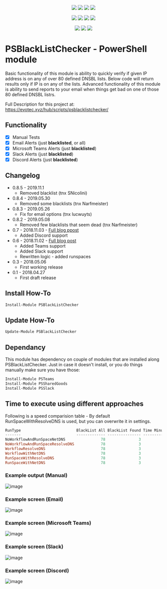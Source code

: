 <p align="center">
  <a href="https://www.powershellgallery.com/packages/PSBlackListChecker"><img src="https://img.shields.io/powershellgallery/v/PSBlackListChecker.svg"></a>
  <a href="https://www.powershellgallery.com/packages/PSBlackListChecker"><img src="https://img.shields.io/powershellgallery/vpre/PSBlackListChecker.svg?label=powershell%20gallery%20preview&colorB=yellow"></a>
  <a href="https://github.com/EvotecIT/PSBlackListChecker"><img src="https://img.shields.io/github/license/EvotecIT/PSBlackListChecker.svg"></a>
  <a href="https://dev.azure.com/evotecpl/PSBlackListChecker/_build/latest?definitionId=3"><img src="https://dev.azure.com/evotecpl/PSBlackListChecker/_apis/build/status/EvotecIT.PSBlackListChecker"></a>
</p>

<p align="center">
  <a href="https://www.powershellgallery.com/packages/PSBlackListChecker"><img src="https://img.shields.io/powershellgallery/p/PSBlackListChecker.svg"></a>
  <a href="https://github.com/EvotecIT/PSBlackListChecker"><img src="https://img.shields.io/github/languages/top/evotecit/PSBlackListChecker.svg"></a>
  <a href="https://github.com/EvotecIT/PSBlackListChecker"><img src="https://img.shields.io/github/languages/code-size/evotecit/PSBlackListChecker.svg"></a>
  <a href="https://github.com/EvotecIT/PSBlackListChecker"><img src="https://img.shields.io/powershellgallery/dt/PSBlackListChecker.svg"></a>
</p>

<p align="center">
  <a href="https://twitter.com/PrzemyslawKlys"><img src="https://img.shields.io/twitter/follow/PrzemyslawKlys.svg?label=Twitter%20%40PrzemyslawKlys&style=social"></a>
  <a href="https://evotec.xyz/hub"><img src="https://img.shields.io/badge/Blog-evotec.xyz-2A6496.svg"></a>
  <a href="https://www.linkedin.com/in/pklys"><img src="https://img.shields.io/badge/LinkedIn-pklys-0077B5.svg?logo=LinkedIn"></a>
</p>

# PSBlackListChecker - PowerShell module

Basic functionality of this module is ability to quickly verify if given IP address is on any of over 80 defined DNSBL lists. Below code will return results only if IP is on any of the lists. Advanced functionality of this module is ability to send reports to your email when things get bad on one of those 80 defined DNSBL listrs.

Full Description for this project at: https://evotec.xyz/hub/scripts/psblacklistchecker/

## Functionality

- [x] Manual Tests
- [x] Email Alerts (just **blacklisted**, or all)
- [x] Microsoft Teams Alerts (just **blacklisted**)
- [x] Slack Alerts (just **blacklisted**)
- [x] Discord Alerts (just **blacklisted**)

## Changelog

- 0.8.5 - 2019.11.1
  - Removed blacklist (tnx SNicolini)
- 0.8.4 - 2019.05.30
  - Removed some blacklists (tnx Narfmeister)
- 0.8.3 - 2019.05.26
  - Fix for email options (tnx lucwuyts)
- 0.8.2 - 2019.05.08
  - Removed few blacklists that seem dead (tnx Narfmeister)
- 0.7 - 2018.11.03 - [Full blog ppost](https://evotec.xyz/psblacklistchecker-added-discord-support/)
  - Added Discord support
- 0.6 - 2018.11.02 - [Full blog post](https://evotec.xyz/psblacklistchecker-notifications-to-microsoft-teams-slack-of-blacklisted-ips/)
  - Added Teams support
  - Added Slack support
  - Rewritten logic - added runspaces
- 0.3 - 2018.05.06
  - First working release
- 0.1 - 2018.04.27
  - First draft release

## Install How-To

```powershell
Install-Module PSBlackListChecker
```

## Update How-To

```powershell
Update-Module PSBlackListChecker
```

## Dependancy

This module has dependency on couple of modules that are installed along PSBlackListChecker. Just in case it doesn't install, or you do things manually make sure you have those:

```powershell
Install-Module PSTeams
Install-Module PSSharedGoods
Install-Module PSSlack
```

## Time to execute using different approaches

Following is a speed comparision table - By default RunSpaceWithResolveDNS is used, but you can overwrite it in settings.

```powershell
RunType                         BlackList All BlackList Found Time Minutes Time Seconds Time Milliseconds
-------                         ------------- --------------- ------------ ------------ -----------------
NoWorkflowAndRunSpaceNetDNS                78               3            0           50                57
NoWorkflowAndRunSpaceResolveDNS            78               3            0           38               980
WorkflowResolveDNS                         78               3            0           42               191
WorkflowWithNetDNS                         78               3            0           39               973
RunSpaceWithResolveDNS                     78               3            0           12               376
RunSpaceWithNetDNS                         78               3            0           10               615
```

### Example output (Manual)

![image](https://evotec.xyz/wp-content/uploads/2018/04/img_5ae61b3ba2c75.png)

### Example screen (Email)

![image](https://evotec.xyz/wp-content/uploads/2018/04/img_5ae624e384d2c.png)

### Example screen (Microsoft Teams)

![image](https://evotec.xyz/wp-content/uploads/2018/11/img_5bdca1f52c3c8.png)

### Example screen (Slack)

![image](https://evotec.xyz/wp-content/uploads/2018/11/img_5bdca221efcaf.png)

### Example screen (Discord)

![image](https://evotec.xyz/wp-content/uploads/2018/11/img_5bddf4c2bfdcc.png)
